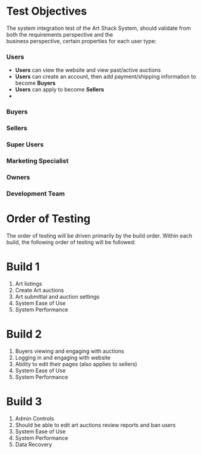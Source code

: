 # Test Objectives
The system integration test of the Art Shack System, should validate from both the requirements perspective and the       
business perspective, certain properties for each user type:
### Users
 - <b>Users</b> can view the website and view past/active auctions
 - <b>Users</b> can create an account, then add payment/shipping information to become <b>Buyers</b>
 - <b>Users</b> can apply to become <b>Sellers</b>
 - 
### Buyers
### Sellers
### Super Users
### Marketing Specialist
### Owners
### Development Team

# Order of Testing 
The order of testing will be driven primarily by the build order. Within each build, the following order of testing will be followed: 
# Build 1 
1. Art listings
2. Create Art auctions
3. Art submittal and auction settings
4. System Ease of Use 
5. System Performance
   
# Build 2 
1. Buyers viewing and engaging with auctions
2. Logging in and engaging with website
3. Ability to edit their pages (also applies to sellers)  
4. System Ease of Use 
5. System Performance
   
# Build 3 
1. Admin Controls 
2. Should be able to edit art auctions review reports and ban users
3. System Ease of Use 
4. System Performance 
5. Data Recovery 
